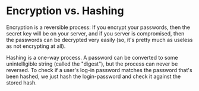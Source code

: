 # Encryption vs. Hashing
Encryption is a reversible process: If you encrypt your passwords, then the secret key will be on your server, and if you server is compromised, then the passwords can be decrypted very easily (so, it's pretty much as useless as not encrypting at all).

Hashing is a one-way process. A password can be converted to some unintelligible string (called the "digest"), but the process can never be reversed. To check if a user's log-in password matches the password that's been hashed, we just hash the login-password and check it against the stored hash.
